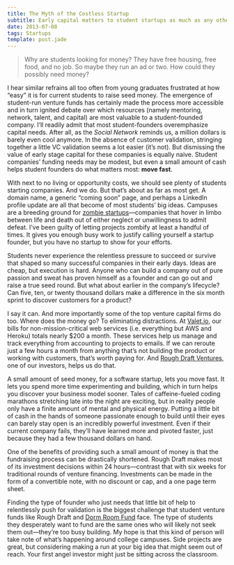 ```yaml
---
title: The Myth of the Costless Startup
subtitle: Early capital matters to student startups as much as any other
date: 2013-07-08
tags: Startups
template: post.jade
---
```


>Why are students looking for money? They have free housing, free food, and no job. So maybe they run an ad or two. How could they possibly need money?

I hear similar refrains all too often from young graduates frustrated at how “easy” it is for current students to raise seed money. The emergence of student-run venture funds has certainly made the process more accessible and in turn ignited debate over which resources (namely mentoring, network, talent, and capital) are most valuable to a student-founded company. I’ll readily admit that most student-founders overemphasize capital needs. After all, as the *Social Network* reminds us, a million dollars is barely even cool anymore. In the absence of customer validation, stringing together a little VC validation seems a lot easier (it’s not). But dismissing the value of early stage capital for these companies is equally naive. Student companies’ funding needs may be modest, but even a small amount of cash helps student founders do what matters most: **move fast**.

With next to no living or opportunity costs, we should see plenty of students starting companies. And we do. But that’s about as far as most get. A domain name, a generic “coming soon” page, and perhaps a LinkedIn profile update are all that become of most students’ big ideas. Campuses are a breeding ground for [zombie startups](http://www.daniellemorrill.com/2013/03/zombie-startups/)—companies that hover in limbo between life and death out of either neglect or unwillingness to admit defeat. I’ve been guilty of letting projects zombify at least a handful of times. It gives you enough busy work to justify calling yourself a startup founder, but you have no startup to show for your efforts.

Students never experience the relentless pressure to succeed or survive that shaped so many successful companies in their early days. Ideas are cheap, but execution is hard. Anyone who can build a company out of pure passion and sweat has proven himself as a founder and can go out and raise a true seed round. But what about earlier in the company’s lifecycle? Can five, ten, or twenty thousand dollars make a difference in the six month sprint to discover customers for a product?

I say it can. And more importantly some of the top venture capital firms do too. Where does the money go? To eliminating distractions. At [Valet.io](http://valet.io), our bills for non-mission-critical web services (i.e. everything but AWS and Heroku) totals nearly $200 a month. These services help us manage and track everything from accounting to projects to emails. If we can reroute just a few hours a month from anything that’s not building the product or working with customers, that’s worth paying for. And [Rough Draft Ventures](http://roughdraft.vc/), one of our investors, helps us do that.

A small amount of seed money, for a software startup, lets you move fast. It lets you spend more time experimenting and building, which in turn helps you discover your business model sooner. Tales of caffeine-fueled coding marathons stretching late into the night are exciting, but in reality people only have a finite amount of mental and physical energy. Putting a little bit of cash in the hands of someone passionate enough to build until their eyes can barely stay open is an incredibly powerful investment. Even if their current company fails, they’ll have learned more and pivoted faster, just because they had a few thousand dollars on hand.

One of the benefits of providing such a small amount of money is that the fundraising process can be drastically shortened. Rough Draft makes most of its investment decisions within 24 hours—contrast that with six weeks for traditional rounds of venture financing. Investments can be made in the form of a convertible note, with no discount or cap, and a one page term sheet.

Finding the type of founder who just needs that little bit of help to relentlessly push for validation is the biggest challenge that student venture funds like Rough Draft and [Dorm Room Fund](http://dormroomfund.com/) face. The type of students they desperately want to fund are the same ones who will likely not seek them out—they’re too busy building. My hope is that this kind of person will take note of what’s happening around college campuses. Side projects are great, but considering making a run at your big idea that might seem out of reach. Your first angel investor might just be sitting across the classroom.
